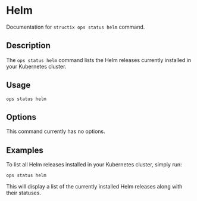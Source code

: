 # Helm

Documentation for `structix ops status helm` command.

## Description

The `ops status helm` command lists the Helm releases currently installed in your Kubernetes cluster.

## Usage

```
ops status helm
```

## Options

This command currently has no options.

## Examples

To list all Helm releases installed in your Kubernetes cluster, simply run:

```
ops status helm
``` 

This will display a list of the currently installed Helm releases along with their statuses.